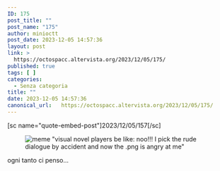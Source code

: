 ```yaml
---
ID: 175
post_title: ""
post_name: "175"
author: minioctt
post_date: 2023-12-05 14:57:36
layout: post
link: >
  https://octospacc.altervista.org/2023/12/05/175/
published: true
tags: [ ]
categories:
  - Senza categoria
title: ""
date: 2023-12-05 14:57:36
canonical_url:   https://octospacc.altervista.org/2023/12/05/175/
---
```

<!-- wp:paragraph -->
<p>[sc name="quote-embed-post"]2023/12/05/157[/sc]</p>
<!-- /wp:paragraph -->

<!-- wp:paragraph -->
<p></p>
<!-- /wp:paragraph -->

<!-- wp:image {"id":174,"sizeSlug":"large","linkDestination":"none"} -->
<figure class="wp-block-image size-large"><img src="{{site.cdnurl}}/assets/uploads/2023/12/625f75645c7c11294811817931876192-960x575.jpeg" alt="meme &quot;visual novel players be like: noo!!! I pick the rude dialogue by accident and now the .png is angry at me&quot;" class="wp-image-174"/></figure>
<!-- /wp:image -->

<!-- wp:paragraph -->
<p></p>
<!-- /wp:paragraph -->

<!-- wp:paragraph -->
<p>ogni tanto ci penso...</p>
<!-- /wp:paragraph -->